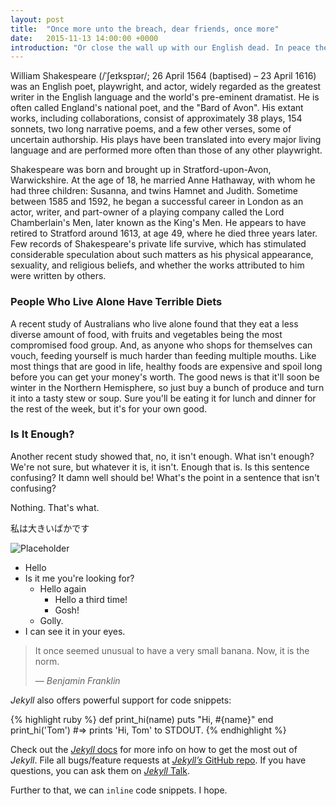 ```yaml
---
layout: post
title:  "Once more unto the breach, dear friends, once more"
date:   2015-11-13 14:00:00 +0000
introduction: "Or close the wall up with our English dead. In peace there's nothing so becomes a man As modest stillness and humility: But when the blast of war blows in our ears, Then imitate the action of the tiger;"
---
```

William Shakespeare (/ˈʃeɪkspɪər/; 26 April 1564 (baptised) – 23 April 1616) was an English poet, playwright, and actor, widely regarded as the greatest writer in the English language and the world's pre-eminent dramatist. He is often called England's national poet, and the "Bard of Avon". His extant works, including collaborations, consist of approximately 38 plays, 154 sonnets, two long narrative poems, and a few other verses, some of uncertain authorship. His plays have been translated into every major living language and are performed more often than those of any other playwright.

Shakespeare was born and brought up in Stratford-upon-Avon, Warwickshire. At the age of 18, he married Anne Hathaway, with whom he had three children: Susanna, and twins Hamnet and Judith. Sometime between 1585 and 1592, he began a successful career in London as an actor, writer, and part-owner of a playing company called the Lord Chamberlain's Men, later known as the King's Men. He appears to have retired to Stratford around 1613, at age 49, where he died three years later. Few records of Shakespeare's private life survive, which has stimulated considerable speculation about such matters as his physical appearance, sexuality, and religious beliefs, and whether the works attributed to him were written by others.

### People Who Live Alone Have Terrible Diets

A recent study of Australians who live alone found that they eat a less diverse amount of food, with fruits and vegetables being the most compromised food group. And, as anyone who shops for themselves can vouch, feeding yourself is much harder than feeding multiple mouths. Like most things that are good in life, healthy foods are expensive and spoil long before you can get your money's worth. The good news is that it'll soon be winter in the Northern Hemisphere, so just buy a bunch of produce and turn it into a tasty stew or soup. Sure you'll be eating it for lunch and dinner for the rest of the week, but it's for your own good.

### Is It Enough?

Another recent study showed that, no, it isn't enough. What isn't enough? We're not sure, but whatever it is, it isn't. Enough that is. Is this sentence confusing? It damn well should be! What's the point in a sentence that isn't confusing?

Nothing. That's what.

私は大きいばかです

<div>
    <img src="http://placehold.it/1000x1000" alt="Placeholder" title="Placeholder">
</div>


* Hello
* Is it me you're looking for?
    * Hello again
        * Hello a third time!
        * Gosh!
    * Golly.
* I can see it in your eyes.

> It once seemed unusual to have a very small banana. Now, it is the norm.
>
> <cite>— Benjamin Franklin</cite>

*Jekyll* also offers powerful support for code snippets:

{% highlight ruby %}
def print_hi(name)
  puts "Hi, #{name}"
end
print_hi('Tom')
#=> prints 'Hi, Tom' to STDOUT.
{% endhighlight %}

Check out the [*Jekyll* docs][jekyll-docs] for more info on how to get the most out of *Jekyll*. File all bugs/feature requests at [*Jekyll’s* GitHub repo][jekyll-gh]. If you have questions, you can ask them on [*Jekyll* Talk][jekyll-talk].

Further to that, we can `inline` code snippets. I hope.

[jekyll-docs]: http://jekyllrb.com/docs/home
[jekyll-gh]:   https://github.com/jekyll/jekyll
[jekyll-talk]: https://talk.jekyllrb.com/
